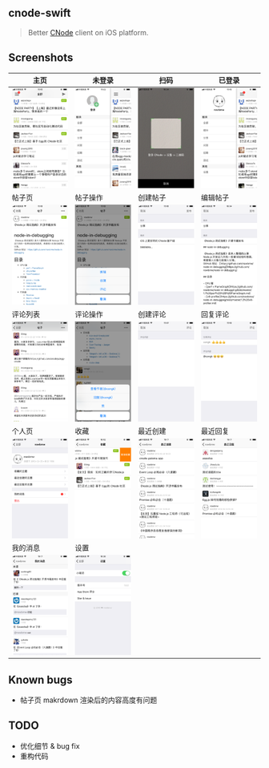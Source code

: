 ## cnode-swift

> Better [CNode](https://cnodejs.org/) client on iOS platform.

## Screenshots

主页 | 未登录 | 扫码 | 已登录
----|-------|-----|------
![](./screenshots/readme/1.PNG) | ![](./screenshots/readme/2.PNG) | ![](./screenshots/readme/3.PNG) | ![](./screenshots/readme/4.PNG)
帖子页 | 帖子操作 | 创建帖子 | 编辑帖子
![](./screenshots/readme/5.PNG) | ![](./screenshots/readme/6.PNG) | ![](./screenshots/readme/7.PNG) | ![](./screenshots/readme/8.PNG)
评论列表 | 评论操作 | 创建评论 | 回复评论
![](./screenshots/readme/9.PNG) | ![](./screenshots/readme/10.PNG) | ![](./screenshots/readme/11.PNG) | ![](./screenshots/readme/12.PNG)
个人页 | 收藏 | 最近创建 | 最近回复
![](./screenshots/readme/13.PNG) | ![](./screenshots/readme/14.PNG) | ![](./screenshots/readme/15.PNG) | ![](./screenshots/readme/16.PNG)
我的消息 | 设置
![](./screenshots/readme/17.PNG) | ![](./screenshots/readme/18.PNG)

## Known bugs

- 帖子页 makrdown 渲染后的内容高度有问题

## TODO

- 优化细节 & bug fix
- 重构代码
